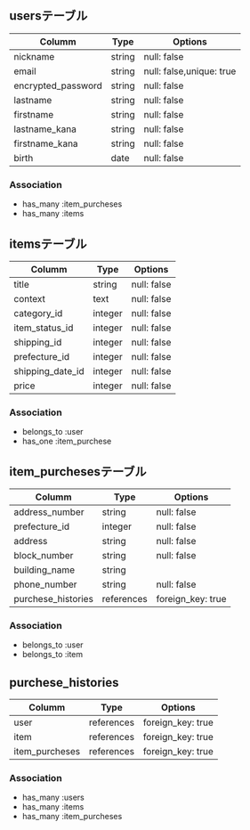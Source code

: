 ## usersテーブル

 | Columm               |  Type  | Options                 |
 | -------------------- |  ----  | ----------------------- |
 | nickname             | string | null: false             |
 | email                | string |null: false,unique: true |
 | encrypted_password   | string |null: false              |
 | lastname             | string | null: false             |
 | firstname            | string | null: false             |
 | lastname_kana        | string | null: false             |
 | firstname_kana       | string | null: false             |
 | birth                | date   | null: false             |


 ### Association
 - has_many :item_purcheses
 - has_many :items

## itemsテーブル

 | Columm               |  Type  | Options                 |
 | -------------------- |  ----  | ----------------------- |
 | title                | string | null: false             |
 | context              | text   | null: false             |
 | category_id          | integer | null: false             |
 | item_status_id       | integer | null: false             |
 | shipping_id          | integer | null: false             |
 | prefecture_id        | integer | null: false             |
 | shipping_date_id     | integer | null: false             |
 | price                | integer | null: false             |
 
### Association
- belongs_to :user
- has_one :item_purchese

## item_purchesesテーブル

 | Columm               |  Type  | Options                 |
 | -------------------- |  ----  | ----------------------- |
 | address_number       | string | null: false             |
 | prefecture_id        | integer | null: false             |
 | address              | string | null: false             |
 | block_number         | string | null: false             |
 | building_name        | string |                         |
 | phone_number         | string | null: false             |
 | purchese_histories   | references | foreign_key: true   |


 ### Association
 - belongs_to :user
 - belongs_to :item

## purchese_histories

 | Columm               |  Type      | Options                       |
 | -------------------- |  ----      | ----------------------------- |
 | user                 | references | foreign_key: true             |
 | item                 | references | foreign_key: true             |
 | item_purcheses       | references | foreign_key: true             |

 ### Association
 - has_many :users
 - has_many :items
 - has_many :item_purcheses